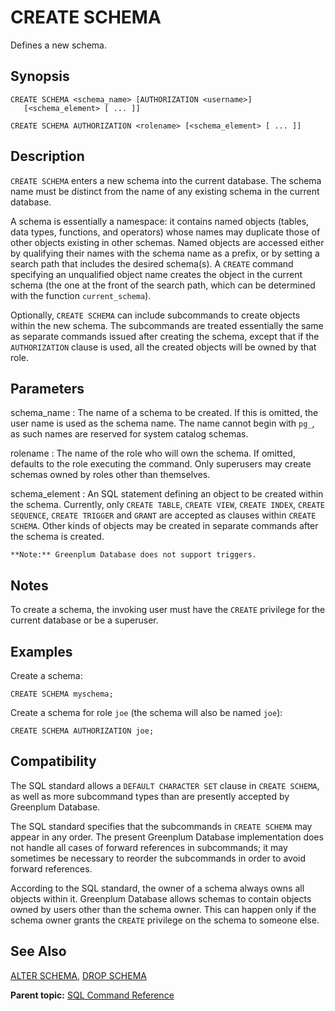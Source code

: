 # CREATE SCHEMA 

Defines a new schema.

## Synopsis 

``` {#sql_command_synopsis}
CREATE SCHEMA <schema_name> [AUTHORIZATION <username>] 
   [<schema_element> [ ... ]]

CREATE SCHEMA AUTHORIZATION <rolename> [<schema_element> [ ... ]]
```

## Description 

`CREATE SCHEMA` enters a new schema into the current database. The schema name must be distinct from the name of any existing schema in the current database.

A schema is essentially a namespace: it contains named objects \(tables, data types, functions, and operators\) whose names may duplicate those of other objects existing in other schemas. Named objects are accessed either by qualifying their names with the schema name as a prefix, or by setting a search path that includes the desired schema\(s\). A `CREATE` command specifying an unqualified object name creates the object in the current schema \(the one at the front of the search path, which can be determined with the function `current_schema`\).

Optionally, `CREATE SCHEMA` can include subcommands to create objects within the new schema. The subcommands are treated essentially the same as separate commands issued after creating the schema, except that if the `AUTHORIZATION` clause is used, all the created objects will be owned by that role.

## Parameters 

schema\_name
:   The name of a schema to be created. If this is omitted, the user name is used as the schema name. The name cannot begin with `pg_`, as such names are reserved for system catalog schemas.

rolename
:   The name of the role who will own the schema. If omitted, defaults to the role executing the command. Only superusers may create schemas owned by roles other than themselves.

schema\_element
:   An SQL statement defining an object to be created within the schema. Currently, only `CREATE TABLE`, `CREATE VIEW`, `CREATE INDEX`, `CREATE SEQUENCE`, `CREATE TRIGGER` and `GRANT` are accepted as clauses within `CREATE SCHEMA`. Other kinds of objects may be created in separate commands after the schema is created.

    **Note:** Greenplum Database does not support triggers.

## Notes 

To create a schema, the invoking user must have the `CREATE` privilege for the current database or be a superuser.

## Examples 

Create a schema:

```
CREATE SCHEMA myschema;
```

Create a schema for role `joe` \(the schema will also be named `joe`\):

```
CREATE SCHEMA AUTHORIZATION joe;
```

## Compatibility 

The SQL standard allows a `DEFAULT CHARACTER SET` clause in `CREATE SCHEMA`, as well as more subcommand types than are presently accepted by Greenplum Database.

The SQL standard specifies that the subcommands in `CREATE SCHEMA` may appear in any order. The present Greenplum Database implementation does not handle all cases of forward references in subcommands; it may sometimes be necessary to reorder the subcommands in order to avoid forward references.

According to the SQL standard, the owner of a schema always owns all objects within it. Greenplum Database allows schemas to contain objects owned by users other than the schema owner. This can happen only if the schema owner grants the `CREATE` privilege on the schema to someone else.

## See Also 

[ALTER SCHEMA](ALTER_SCHEMA.html), [DROP SCHEMA](DROP_SCHEMA.html)

**Parent topic:** [SQL Command Reference](../sql_commands/sql_ref.html)

